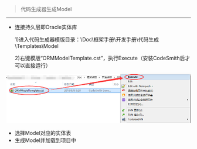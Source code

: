 > 代码生成器生成Model

---

* 连接持久层即Oracle实体库

  1\)进入代码生成器模版目录：\Doc\框架手册\开发手册\代码生成\Templates\Model

  2\)右键模版“ORMModelTemplate.cst”，执行Execute（安装CodeSmith后才可以直接运行）

![](/assets/CodeSmithUse/01.png)

* 选择Model对应的实体表
* 生成Model并加载到项目中



